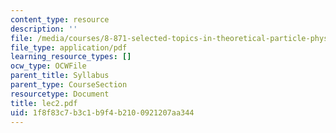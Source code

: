 ```yaml
---
content_type: resource
description: ''
file: /media/courses/8-871-selected-topics-in-theoretical-particle-physics-branes-and-gauge-theory-dynamics-fall-2004/1f8f83c7b3c1b9f4b2100921207aa344_lec2.pdf
file_type: application/pdf
learning_resource_types: []
ocw_type: OCWFile
parent_title: Syllabus
parent_type: CourseSection
resourcetype: Document
title: lec2.pdf
uid: 1f8f83c7-b3c1-b9f4-b210-0921207aa344
---
```

